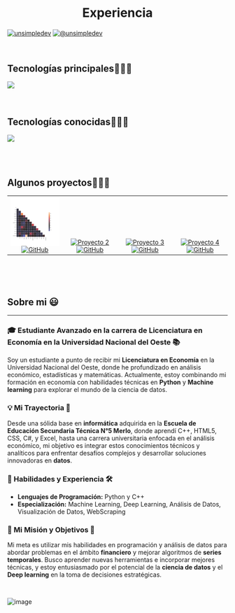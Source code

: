 <h1 align="center"> Experiencia</h1> 

<p align="left">
<a href="https://www.linkedin.com/in/kne1/" target="blank"><img align="center" src="https://img.shields.io/badge/LinkedIn-0077B5?style=for-the-badge&logo=linkedin&logoColor=white" alt="unsimpledev"/></a>
<a href = "mailto:knauselias29@gmail.com" target="blank"><img align="center" src="https://img.shields.io/badge/Gmail-D14836?style=for-the-badge&logo=gmail&logoColor=white" alt="@unsimpledev"  /></a>
  </p>

<br>

<h2 >Tecnologías principales👨🏻‍💻</h2>
<!--tech stack icons-->
<p align="left">
  <a href="https://skillicons.dev">
    <img src="https://skillicons.dev/icons?i=py,tensorflow,sklearn,postgres,sqlite,git,aws,gcp,cpp&perline=12" />
  </a>
</p>
<br>

<h2 >Tecnologías conocidas👨🏻‍💻</h2>
<!--tech stack icons-->
<p align="left">
  <a href="https://skillicons.dev">
    <img src="https://skillicons.dev/icons?i=vscode,anaconda,azure,arduino,blender,notion,mongodb,replit,octave,html,css,php,mysql,github,docker,bash,linux,&perline=12" />
  </a>
</p>
<br>

<!-------------------------->
<br>

<h2>Algunos proyectos👨🏻‍💻</h2>

<table align="center" style="width: 100%; table-layout: fixed;">
    <tr valign="bottom">
        <td width="25%" align="center">
            <a href="https://github.com/KnEl1a/Data-Analysis-with-Python" title="Go to Source">
                <img align="center" width="100%" src="https://github.com/KnEl1a/Data-Analysis-with-Python/raw/main/medical-data/heatmap.png" alt="Proyecto 1"/>
            </a>
            <br>
            <a href="https://github.com/KnEl1a/Data-Analysis-with-Python" target="blank">
                <img src="https://img.shields.io/badge/GitHub-100000?style=for-the-badge&logo=github&logoColor=white" alt="GitHub"/>
            </a>
        </td>
        <td width="25%" align="center">
            <a href="https://github.com/KnEl1a/Python-Data-Analytics-Proyecto-I.y-D.-U.N.O" title="Go to Source">
                <img align="center" width="100%" src="https://github.com/KnEl1a/Python-Data-Analytics-Proyecto-I.y-D.-U.N.O/blob/main/Graf.%2028/DONA2%20textNegro.png" alt="Proyecto 2"/>
            </a>
            <br>
            <a href="https://github.com/KnEl1a/Python-Data-Analytics-Proyecto-I.y-D.-U.N.O" target="blank">
                <img src="https://img.shields.io/badge/GitHub-100000?style=for-the-badge&logo=github&logoColor=white" alt="GitHub"/>
            </a>
        </td>
        <td width="25%" align="center">
            <a href="https://github.com/KnEl1a/PostgreSQL-GIT-BashScript/tree/main/PSQL-Salon-Appointment-Scheduler-main" title="Go to Source">
                <img align="center" width="100%" src="https://camo.githubusercontent.com/64f86cba5012b9032dad7d9fe615ce17ed7aad2ceea05dafba95a5ebb4b7a279/68747470733a2f2f692e706f7374696d672e63632f5164643451514d712f706578656c732d64656c626561757479626f782d3835333432372d312e6a7067" alt="Proyecto 3"/>
            </a>
            <br>
            <a href="https://github.com/KnEl1a/PostgreSQL-GIT-BashScript/tree/main/PSQL-Salon-Appointment-Scheduler-main" target="blank">
                <img src="https://img.shields.io/badge/GitHub-100000?style=for-the-badge&logo=github&logoColor=white" alt="GitHub"/>
            </a>
        </td>
        <td width="25%" align="center">
            <a href="https://github.com/KnEl1a/fcp-ML-and-DL-proyects" title="Go to Source">
                <img align="center" width="100%" src="https://github.com/KnEl1a/fcp-ML-and-DL-proyects/raw/main/sec_14_GRU%20curve.png" alt="Proyecto 4"/>
            </a>
            <br>
            <a href="https://github.com/KnEl1a/fcp-ML-and-DL-proyects" target="blank">
                <img src="https://img.shields.io/badge/GitHub-100000?style=for-the-badge&logo=github&logoColor=white" alt="GitHub"/>
            </a>
        </td>
    </tr>
</table>

<br>
<br><br>
<!----------------->

<h2>Sobre mi 😃</h2>
<!--Intro start-->

<p align="left">

---

### 🎓 Estudiante Avanzado en la carrera de Licenciatura en Economía en la Universidad Nacional del Oeste 📚

Soy un estudiante a punto de recibir mi **Licenciatura en Economía** en la Universidad Nacional del Oeste, donde he profundizado en análisis económico, estadísticas y matemáticas. Actualmente, estoy combinando mi formación en economía con habilidades técnicas en **Python** y **Machine learning** para explorar el mundo de la ciencia de datos.

### 💡 Mi Trayectoria 🚀

Desde una sólida base en **informática** adquirida en la **Escuela de Educación Secundaria Técnica N°5 Merlo**, donde aprendí C++, HTML5, CSS, C#, y Excel, hasta una carrera universitaria enfocada en el análisis económico, mi objetivo es integrar estos conocimientos técnicos y analíticos para enfrentar desafíos complejos y desarrollar soluciones innovadoras en **datos**.

### 🔧 Habilidades y Experiencia 🛠️

- **Lenguajes de Programación:** Python y C++
- **Especialización:** Machine Learning, Deep Learning, Análisis de Datos, Visualización de Datos, WebScraping

<!-- - **Proyectos:** . . . Proyecto de Investigación Oficial de mi Universidad: Relaciones económicas y comerciales, entre la provincia de Buenos Aires, MERCOSUR y la República Popular de China. -->

### 🌟 Mi Misión y Objetivos 🌟

Mi meta es utilizar mis habilidades en programación y análisis de datos para abordar problemas en el ámbito **financiero** y mejorar algoritmos de **series temporales**. Busco aprender nuevas herramientas e incorporar mejores técnicas, y estoy entusiasmado por el potencial de la **ciencia de datos** y el **Deep learning** en la toma de decisiones estratégicas.

<!--Intro end-->
  </p>
<br>

<!-------------------------->
![image](https://github.com/user-attachments/assets/f02d052c-226c-4400-a7ce-9a3d07176e97)
